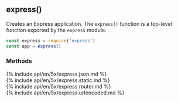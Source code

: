 <h2 id="express">express()</h2>

Creates an Express application. The `express()` function is a top-level function exported by the `express` module.

```js
const express = require('express')
const app = express()
```

<h3 id='express.methods'>Methods</h3>

<section markdown="1">
  {% include api/en/5x/express.json.md %}
</section>

<section markdown="1">
  {% include api/en/5x/express.static.md %}
</section>

<section markdown="1">
  {% include api/en/5x/express.router.md %}
</section>

<section markdown="1">
  {% include api/en/5x/express.urlencoded.md %}
</section>
